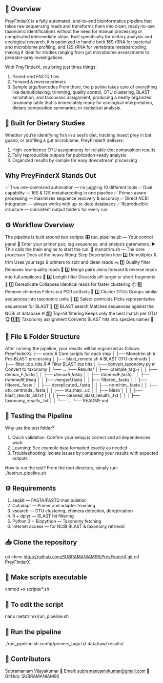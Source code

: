 ## 🌟 Overview
PreyFinderX is a fully automated, end-to-end bioinformatics pipeline that takes raw sequencing reads and transforms them into clean, ready-to-use taxonomic identifications without the need for manual processing or complicated intermediate steps. Built specifically for dietary analysis and ecological research, it is optimized to handle both 16S rRNA for bacterial and microbiome profiling, and 12S rRNA for vertebrate metabarcoding, making it ideal for studies ranging from gut microbiome assessments to predator–prey investigations.

With PreyFinderX, you bring just three things:
   1. Paired-end FASTQ files
   2. Forward & reverse primers
   3. Sample tags/barcodes
From there, the pipeline takes care of everything like demultiplexing, trimming, quality control, OTU clustering, BLAST annotation, and taxonomic assignment, producing a neatly organized taxonomy table that is immediately ready for ecological interpretation, dietary composition summaries, or statistical analysis.

## 🥗 Built for Dietary Studies
Whether you’re identifying fish in a seal’s diet, tracking insect prey in bat guano, or profiling a gut microbiome, PreyFinderX delivers:
  1.  High-confidence OTU assignments for reliable diet composition results
  2.  Fully reproducible outputs for publication-ready analysis
  3.  Organized results by sample for easy downstream processing

## Why PreyFinderX Stands Out
✅ True one-command automation — no juggling 10 different tools
✅ Dual capability — 16S & 12S metabarcoding in one pipeline
✅ Primer-aware processing — maximizes sequence recovery & accuracy
✅ Direct NCBI integration — always works with up-to-date databases
✅ Reproducible structure — consistent output folders for every run

## ⚙️ Workflow Overview
The pipeline is built around two scripts:
🎛️ run_pipeline.sh — Your control panel
📝 Enter your primer pair, tag sequences, and analysis parameters.
▶️ This calls the main engine to start the run.
🧠 monotrim.sh — The core processor
Does all the heavy lifting:
Step	Description	Icon
1️⃣ Demultiplex & trim	Uses your tags & primers to split and clean reads	✂️
2️⃣ Quality filter	Removes low-quality reads	🧹
3️⃣ Merge pairs	Joins forward & reverse reads into full amplicons	🔗
4️⃣ Length filter	Discards off-target or short fragments	📏
5️⃣ Dereplicate	Collapses identical reads for faster clustering	📦
6️⃣ Remove chimeras	Filters out PCR artifacts	🧪
7️⃣ Cluster OTUs	Groups similar sequences into taxonomic units	🧬
8️⃣ Select centroids	Picks representative sequences for BLAST	🎯
9️⃣ BLAST search	Matches sequences against the NCBI nt database	🌐
🔟 Top-hit filtering	Keeps only the best match per OTU	🏆
1️⃣1️⃣ Taxonomy assignment	Converts BLAST hits into species names	📖

## 📂 File & Folder Structure
After running the pipeline, your results will be organized as follows:
PreyFinderX/
├── core/                     # Core scripts for each step
│   ├── Monotrim.sh            # Pre-BLAST processing
│   ├── blast_remote.sh        # BLAST OTU centroids
│   ├── filter_top_hits.R      # Filter BLAST top hits
│   ├── convert_taxonomy.py    # Convert to taxonomy
│   └── ...
├── Results/
│   ├── <sample_tag>/
│   │   ├── demux_<tag>_F.fastq
│   │   ├── demux_<tag>_R.fastq
│   │   ├── trimmed_<tag>_F.fastq
│   │   ├── trimmed_<tag>_R.fastq
│   │   ├── merged_<tag>.fastq
│   │   ├── filtered_<tag>.fastq
│   │   ├── filtered_<tag>.fasta
│   │   ├── dereplicated_<tag>.fasta
│   │   ├── nonchim_<tag>.fasta
│   │   ├── otu_centroids_<tag>.fasta
│   │   ├── otu_map_<tag>.uc
│   │   ├── blast/
│   │   │   ├── blast_results_all.txt
│   │   │   ├── cleaned_blast_results_<tag>.txt
│   │   │   ├── taxonomy_results_<tag>.txt
│   │   └── ...
└── README.md

## 🧪 Testing the Pipeline
Why use the test folder?
  1. Quick validation: Confirm your setup is correct and all dependencies work
  2. Learning: See example data formatted exactly as needed
  3. Troubleshooting: Isolate issues by comparing your results with expected outputs

How to run the test?
From the root directory, simply run:
./testrun_pipeline.sh

## ⚙️ Requirements
   1. seqkit — FASTA/FASTQ manipulation
   2. Cutadapt — Primer and adapter trimming
   3. vsearch — OTU clustering, chimera detection, dereplication
   4. R + dplyr — BLAST hit filtering
   5. Python 3 + Biopython — Taxonomy fetching
   6. Internet access — for NCBI BLAST & taxonomy retrieval

## 📥 Clone the repository
git clone https://github.com/SUBRAMANIAM96/PreyFinderX.git
cd PreyFinderX

## 🔑 Make scripts executable
chmod +x scripts/*.sh

## 🔑 To edit the script 
nano metatrimx/run_pipeline.sh

## 🚀 Run the pipeline
./run_pipeline.sh config/primers_tags.txt data/raw/ results/

## 👥 Contributors
Subramaniam Vijayakumar
📧 Email: subramanyamvkumar@gmail.com
🔗 GitHub: SUBRAMANIAM96



